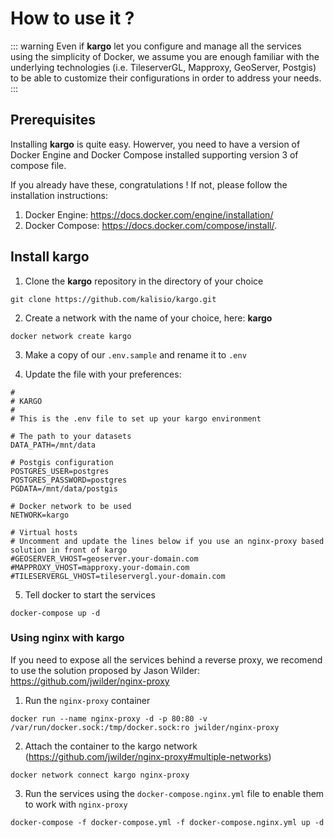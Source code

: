 # How to use it ?

::: warning
Even if **kargo** let you configure and manage all the services using the simplicity of Docker, we assume you are enough familiar with the underlying technologies (i.e. TileserverGL, Mapproxy, GeoServer, Postgis) to be able to customize their configurations in order to address your needs.
:::


## Prerequisites

Installing **kargo** is quite easy. Howerver, you need to have a version of Docker Engine and Docker Compose installed supporting version 3 of compose file. 

If you already have these, congratulations ! If not, please follow the installation instructions:
1. Docker Engine: https://docs.docker.com/engine/installation/
2. Docker Compose: https://docs.docker.com/compose/install/.

## Install kargo

1. Clone the **kargo** repository in the directory of your choice

```
git clone https://github.com/kalisio/kargo.git
```

2. Create a network with the name of your choice, here: **kargo**

```
docker network create kargo
```

3. Make a copy of our `.env.sample` and rename it to `.env`

4. Update the file with your preferences:

```
#
# KARGO
#
# This is the .env file to set up your kargo environment

# The path to your datasets
DATA_PATH=/mnt/data

# Postgis configuration
POSTGRES_USER=postgres
POSTGRES_PASSWORD=postgres
PGDATA=/mnt/data/postgis

# Docker network to be used
NETWORK=kargo

# Virtual hosts 
# Uncomment and update the lines below if you use an nginx-proxy based solution in front of kargo
#GEOSERVER_VHOST=geoserver.your-domain.com
#MAPPROXY_VHOST=mapproxy.your-domain.com
#TILESERVERGL_VHOST=tileservergl.your-domain.com
```

5. Tell docker to start the services

```
docker-compose up -d
```

### Using nginx with kargo

If you need to expose all the services behind a reverse proxy, we recomend to use the solution proposed by Jason Wilder:
https://github.com/jwilder/nginx-proxy

1. Run the `nginx-proxy` container
```
docker run --name nginx-proxy -d -p 80:80 -v /var/run/docker.sock:/tmp/docker.sock:ro jwilder/nginx-proxy
```
2. Attach the container to the kargo network (https://github.com/jwilder/nginx-proxy#multiple-networks)
```
docker network connect kargo nginx-proxy
```
3. Run the services using the `docker-compose.nginx.yml` file to enable them to work with `nginx-proxy`
```
docker-compose -f docker-compose.yml -f docker-compose.nginx.yml up -d
```

